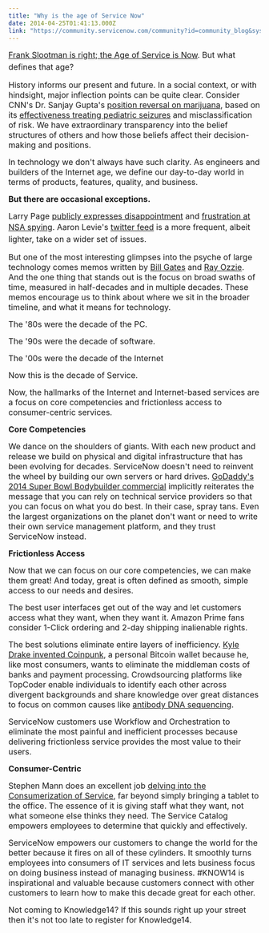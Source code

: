 ```yaml
---
title: "Why is the age of Service Now"
date: 2014-04-25T01:41:13.000Z
link: "https://community.servicenow.com/community?id=community_blog&sys_id=0cad22a9dbd0dbc01dcaf3231f961922"
---
```

<p><span style="font-size: 12pt; line-height: 1.5em;"><a title="ww.servicenow.com/company/media/blog/the-new-age-of-service-is-now.html" href="https://www.servicenow.com/company/media/blog/the-new-age-of-service-is-now.html">Frank Slootman is right; the Age of Service is Now</a>. But what defines that age?</span></p><p></p><p><span style="font-size: 12pt;">History informs our present and future. In a social context, or with hindsight, major inflection points can be quite clear. Consider CNN's Dr. Sanjay Gupta's <a title="w.cnn.com/2013/08/08/health/gupta-changed-mind-marijuana/" href="http://www.cnn.com/2013/08/08/health/gupta-changed-mind-marijuana/">position reversal on marijuana</a>, based on its <a title="utu.be/ciQ4ErmhO7g" href="http://youtu.be/ciQ4ErmhO7g">effectiveness treating pediatric seizures</a> and misclassification of risk. We have extraordinary transparency into the belief structures of others and how those beliefs affect their decision-making and positions.</span></p><p></p><p><span style="font-size: 12pt;">In technology we don't always have such clarity. As engineers and builders of the Internet age, we define our day-to-day world in terms of products, features, quality, and business.</span></p><p></p><p><span style="font-size: 12pt;"><strong>But there are occasional exceptions. </strong></span></p><p></p><p><span style="font-size: 12pt;">Larry Page <a title="ogleblog.blogspot.com/2013/06/what.html" href="http://googleblog.blogspot.com/2013/06/what.html">publicly expresses disappointment</a> and <a title="w.forbes.com/sites/jeffbercovici/2014/03/19/at-ted-googles-larry-page-says-nsa-spying-threatens-democracy/" href="http://www.forbes.com/sites/jeffbercovici/2014/03/19/at-ted-googles-larry-page-says-nsa-spying-threatens-democracy/">frustration at NSA spying</a>. </span><span style="font-size: 12pt; line-height: 1.5em;">Aaron Levie's </span><a title="witter.com/levie" href="https://twitter.com/levie" style="font-size: 12pt; line-height: 1.5em;">twitter feed</a><span style="font-size: 12pt; line-height: 1.5em;"> is a more frequent, albeit lighter, take on a wider set of issues.</span></p><p></p><p><span style="font-size: 12pt;">But one of the most interesting glimpses into the psyche of large technology comes memos written by <a title="w.wired.com/2010/05/0526bill-gates-internet-memo/all/" href="http://www.wired.com/2010/05/0526bill-gates-internet-memo/all/">Bill Gates</a> and <a title="zie.net/docs/dawn-of-a-new-day/" href="http://ozzie.net/docs/dawn-of-a-new-day/">Ray Ozzie</a>. And the one thing that stands out is the focus on broad swaths of time, measured in half-decades and in multiple decades. These memos encourage us to think about where we sit in the broader timeline, and what it means for technology.</span></p><p></p><p><span style="font-size: 12pt;">The '80s were the decade of the PC.</span></p><p><span style="font-size: 12pt;">The '90s were the decade of software.</span></p><p><span style="font-size: 12pt;">The '00s were the decade of the Internet </span></p><p><span style="font-size: 12pt;">Now this is the decade of Service.</span></p><p></p><p><span style="font-size: 12pt;">Now, the hallmarks of the Internet and Internet-based services are a focus on core competencies and frictionless access to consumer-centric services.</span></p><p></p><p></p><p><span style="font-size: 12pt;"><strong>Core Competencies</strong></span></p><p></p><p><span style="font-size: 12pt;">We dance on the shoulders of giants. With each new product and release we build on physical and digital infrastructure that has been evolving for decades. ServiceNow doesn't need to reinvent the wheel by building our own servers or hard drives. <a title="ww.youtube.com/watch?v=WycoJMKzXZ4" href="https://www.youtube.com/watch?v=WycoJMKzXZ4">GoDaddy's 2014 Super Bowl Bodybuilder commercial</a> implicitly reiterates the message that you can rely on technical service providers so that you can focus on what you do best. In their case, spray tans. Even the largest organizations on the planet don't want or need to write their own service management platform, and they trust ServiceNow instead.</span></p><p></p><p></p><p><span style="font-size: 12pt;"><strong>Frictionless Access</strong></span></p><p></p><p><span style="font-size: 12pt;">Now that we can focus on our core competencies, we can make them great! And today, great is often defined as smooth, simple access to our needs and desires. </span></p><p></p><p><span style="font-size: 12pt;">The best user interfaces get out of the way and let customers access what they want, when they want it. Amazon Prime fans consider 1-Click ordering and 2-day shipping inalienable rights.</span></p><p></p><p><span style="font-size: 12pt;">The best solutions eliminate entire layers of inefficiency. <a title="w.wired.com/2013/12/coinpunk/" href="http://www.wired.com/2013/12/coinpunk/">Kyle Drake invented Coinpunk</a>, a personal Bitcoin wallet because he, like most consumers, wants to eliminate the middleman costs of banks and payment processing. Crowdsourcing platforms like TopCoder enable individuals to identify each other across divergent backgrounds and share knowledge over great distances to focus on common causes like <a title="w.topcoder.com/case-studies/harvard/" href="http://www.topcoder.com/case-studies/harvard/">antibody DNA sequencing</a>.</span></p><p></p><p><span style="font-size: 12pt;">ServiceNow customers use Workflow and Orchestration to eliminate the most painful and inefficient processes because delivering frictionless service provides the most value to their users.</span></p><p></p><p></p><p><span style="font-size: 12pt;"><strong>Consumer-Centric</strong></span></p><p></p><p><span style="font-size: 12pt;">Stephen Mann does an excellent job <a title="" _jive_internal="true" href="/community/learn/blog/2014/01/13/think-consumerization-of-service-over-consumerization-of-it">delving into the Consumerization of Service</a>, far beyond simply bringing a tablet to the office. The essence of it is giving staff what they want, not what someone else thinks they need. The Service Catalog empowers employees to determine that quickly and effectively.</span></p><p></p><p></p><p></p><p><span style="font-size: 12pt;">ServiceNow empowers our customers to change the world for the better because it fires on all of these cylinders. It smoothly turns employees into consumers of IT services and lets business focus on doing business instead of managing business. #KNOW14 is inspirational and valuable because customers connect with other customers to learn how to make this decade great for each other. </span></p><p></p><p><span style="font-size: 12pt;">Not coming to Knowledge14? If this sounds right up your street then it's not too late to register for Knowledge14. </span></p>